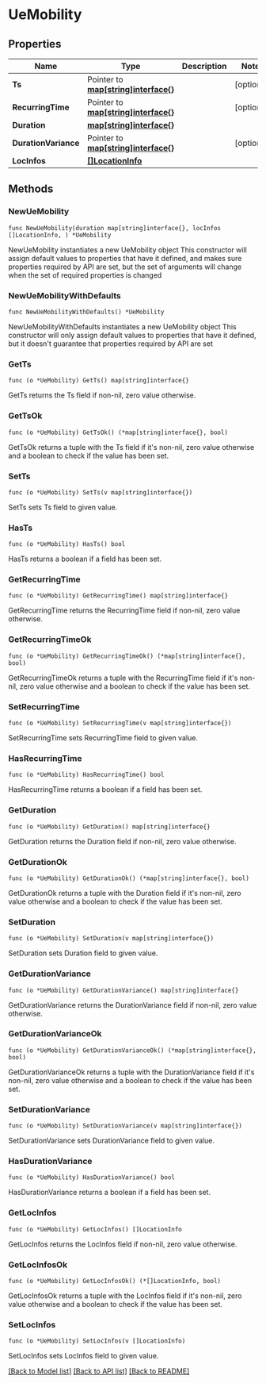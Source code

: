 # UeMobility

## Properties

Name | Type | Description | Notes
------------ | ------------- | ------------- | -------------
**Ts** | Pointer to [**map[string]interface{}**](object.md) |  | [optional] 
**RecurringTime** | Pointer to [**map[string]interface{}**](object.md) |  | [optional] 
**Duration** | [**map[string]interface{}**](object.md) |  | 
**DurationVariance** | Pointer to [**map[string]interface{}**](object.md) |  | [optional] 
**LocInfos** | [**[]LocationInfo**](LocationInfo.md) |  | 

## Methods

### NewUeMobility

`func NewUeMobility(duration map[string]interface{}, locInfos []LocationInfo, ) *UeMobility`

NewUeMobility instantiates a new UeMobility object
This constructor will assign default values to properties that have it defined,
and makes sure properties required by API are set, but the set of arguments
will change when the set of required properties is changed

### NewUeMobilityWithDefaults

`func NewUeMobilityWithDefaults() *UeMobility`

NewUeMobilityWithDefaults instantiates a new UeMobility object
This constructor will only assign default values to properties that have it defined,
but it doesn't guarantee that properties required by API are set

### GetTs

`func (o *UeMobility) GetTs() map[string]interface{}`

GetTs returns the Ts field if non-nil, zero value otherwise.

### GetTsOk

`func (o *UeMobility) GetTsOk() (*map[string]interface{}, bool)`

GetTsOk returns a tuple with the Ts field if it's non-nil, zero value otherwise
and a boolean to check if the value has been set.

### SetTs

`func (o *UeMobility) SetTs(v map[string]interface{})`

SetTs sets Ts field to given value.

### HasTs

`func (o *UeMobility) HasTs() bool`

HasTs returns a boolean if a field has been set.

### GetRecurringTime

`func (o *UeMobility) GetRecurringTime() map[string]interface{}`

GetRecurringTime returns the RecurringTime field if non-nil, zero value otherwise.

### GetRecurringTimeOk

`func (o *UeMobility) GetRecurringTimeOk() (*map[string]interface{}, bool)`

GetRecurringTimeOk returns a tuple with the RecurringTime field if it's non-nil, zero value otherwise
and a boolean to check if the value has been set.

### SetRecurringTime

`func (o *UeMobility) SetRecurringTime(v map[string]interface{})`

SetRecurringTime sets RecurringTime field to given value.

### HasRecurringTime

`func (o *UeMobility) HasRecurringTime() bool`

HasRecurringTime returns a boolean if a field has been set.

### GetDuration

`func (o *UeMobility) GetDuration() map[string]interface{}`

GetDuration returns the Duration field if non-nil, zero value otherwise.

### GetDurationOk

`func (o *UeMobility) GetDurationOk() (*map[string]interface{}, bool)`

GetDurationOk returns a tuple with the Duration field if it's non-nil, zero value otherwise
and a boolean to check if the value has been set.

### SetDuration

`func (o *UeMobility) SetDuration(v map[string]interface{})`

SetDuration sets Duration field to given value.


### GetDurationVariance

`func (o *UeMobility) GetDurationVariance() map[string]interface{}`

GetDurationVariance returns the DurationVariance field if non-nil, zero value otherwise.

### GetDurationVarianceOk

`func (o *UeMobility) GetDurationVarianceOk() (*map[string]interface{}, bool)`

GetDurationVarianceOk returns a tuple with the DurationVariance field if it's non-nil, zero value otherwise
and a boolean to check if the value has been set.

### SetDurationVariance

`func (o *UeMobility) SetDurationVariance(v map[string]interface{})`

SetDurationVariance sets DurationVariance field to given value.

### HasDurationVariance

`func (o *UeMobility) HasDurationVariance() bool`

HasDurationVariance returns a boolean if a field has been set.

### GetLocInfos

`func (o *UeMobility) GetLocInfos() []LocationInfo`

GetLocInfos returns the LocInfos field if non-nil, zero value otherwise.

### GetLocInfosOk

`func (o *UeMobility) GetLocInfosOk() (*[]LocationInfo, bool)`

GetLocInfosOk returns a tuple with the LocInfos field if it's non-nil, zero value otherwise
and a boolean to check if the value has been set.

### SetLocInfos

`func (o *UeMobility) SetLocInfos(v []LocationInfo)`

SetLocInfos sets LocInfos field to given value.



[[Back to Model list]](../README.md#documentation-for-models) [[Back to API list]](../README.md#documentation-for-api-endpoints) [[Back to README]](../README.md)


